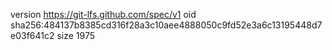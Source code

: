 version https://git-lfs.github.com/spec/v1
oid sha256:484137b8385cd316f28a3c10aee4888050c9fd52e3a6c13195448d7e03f641c2
size 1975
